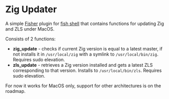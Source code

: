 # Zig Updater

A simple [Fisher](https://github.com/jorgebucaran/fisher) plugin for
[fish shell](https://fishshell.com/) that contains functions for updating Zig
and ZLS under MacOS.

Consists of 2 functions:

* **zig_update** - checks if current Zig version is equal to a latest master,
if not installs it in `/usr/local/zig` with a symlink to `/usr/local/bin/zig`.
Requires sudo elevation.
* **zls_update** - retrieves a Zig version installed and gets a latest ZLS
corresponding to that version. Installs to `/usr/local/bin/zls`.
Requires sudo elevation.

For now it works for MacOS only, support for other architectures is on the
roadmap.
